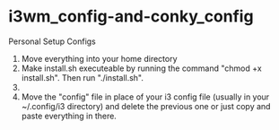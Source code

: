 # i3wm_config-and-conky_config
Personal Setup Configs

1. Move everything into your home directory
2. Make install.sh executeable by running the command "chmod +x install.sh". Then run "./install.sh".
3.
4. Move the "config" file in place of your i3 config file (usually in your ~/.config/i3 directory) and delete the previous one or just copy and paste everything in there. 
